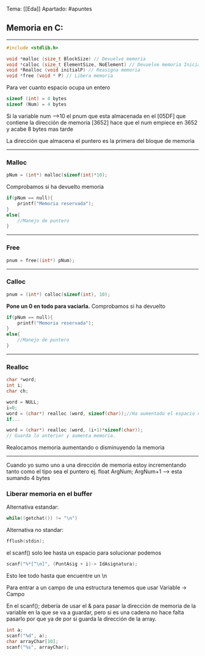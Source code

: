 Tema: [[Eda]]
Apartado: #apuntes

## Memoria en C:
---
```c
#include <stdlib.h>

void *malloc (size_t BlockSize) // Devuelve memoria
void *calloc (size_t ElementSize, NoElement) // Devuelve memoria Inicializada a 0
void *Realloc (void initialP) // Reasigna memoria
void *free (void * P) // Libera memoria
```

Para ver cuanto espacio ocupa un entero

```c
sizeof (int) = 4 bytes
sizeof (Num) = 4 bytes
```
Si la variable num -->10 el pnum que esta almacenada en el [05DF] que contiene la dirección de memoria [3652] hace que el num empiece en 3652 y acabe 8 bytes mas tarde

La dirección que almacena el puntero es la primera del bloque de memoria

---
### Malloc
```c
pNum = (int*) malloc(sizeof(int)*10);
```
Comprobamos si ha devuelto memoria
```c
if(pNum == null){
	printf("Memoria reservada");
}
else{
	//Manejo de puntero
}
```
---
### Free
```c
pnum = free((int*) pNum);
```
---
### Calloc
```c
pnum = (int*) calloc(sizeof(int), 10);
```
**Pone un 0 en todo para vaciarla.**
Comprobamos si ha devuelto
```c
if(pNum == null){
	printf("Memoria reservada");
}
else{
	//Manejo de puntero
}
```
---
### Realloc

```c
char *word;
int i;
char ch;

word = NULL;
i=0;
word = (char*) realloc (word, sizeof(char));//Ha aumentado el espacio de 0->1
if...

word = (char*) realloc (word, (i+1)*sizeof(char));
// Guarda lo anterior y aumenta memoria.
```
Realocamos memoria aumentando o disminuyendo la memoria

---
Cuando yo sumo uno a una dirección de memoria estoy incrementando tanto como el tipo sea el puntero
ej.
	float ArgNum;
	ArgNum+1 --> esta sumando 4 bytes

### Liberar memoria en el buffer

Alternativa estandar: 
```c
while((getchat()) != "\n")
```
Alternativa no standar:
```c
fflush(stdin);
```

el scanf() solo lee hasta un espacio para solucionar podemos 
```c
scanf("%*[^\n]", (PuntAsig + i)-> IdAsignatura);
```
Esto lee todo hasta que encuentre un \\n

Para entrar a un campo de una estructura tenemos que usar Variable -> Campo

En el scanf(); debería de usar el & para pasar la dirección de memoria de la variable en la que se va a guardar, pero si es una cadena no hace falta pasarlo por que ya de por si guarda la dirección de la array.
```c
int a;
scanf("%d", a);
char arrayChar[10];
scanf("%s", arrayChar);
```
